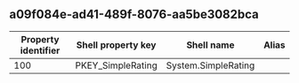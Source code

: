 ## a09f084e-ad41-489f-8076-aa5be3082bca

Property identifier | Shell property key | Shell name | Alias
--- | --- | --- | ---
100 | PKEY_SimpleRating | System.SimpleRating | 

